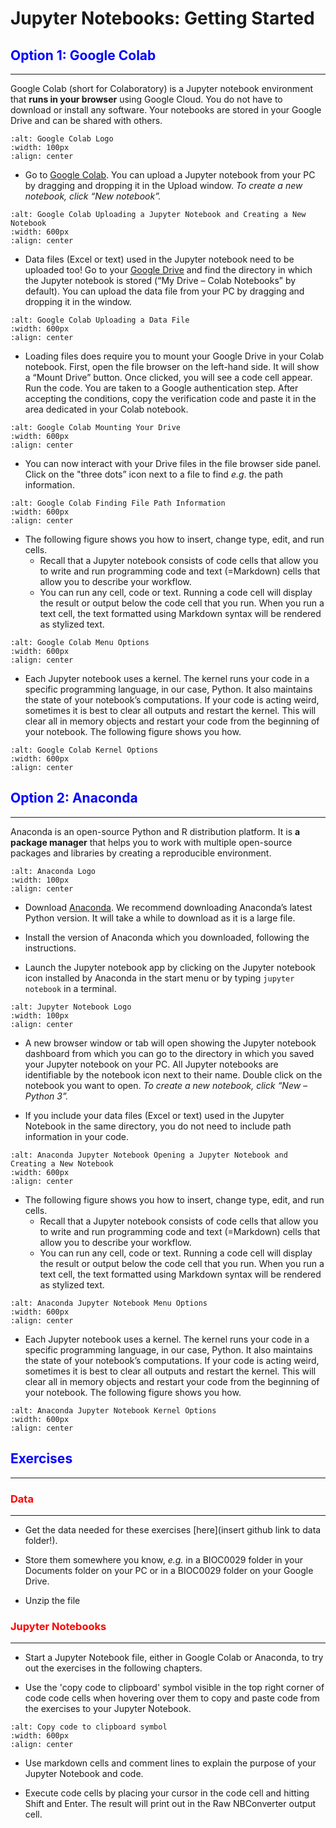 # Jupyter Notebooks: Getting Started



## __<font color=blue>Option 1: Google Colab</font>__
---
Google Colab (short for Colaboratory) is a Jupyter notebook environment that __runs in your browser__ using Google Cloud. You do not have to download or install any software. Your notebooks are stored in your Google Drive and can be shared with others.

```{image} ./Images-JupyterNotebooksGettingStarted/GoogleColabLogo.png
:alt: Google Colab Logo
:width: 100px
:align: center
```

- Go to [Google Colab](https://colab.research.google.com/). You can upload a Jupyter notebook from your PC by dragging and dropping it in the Upload window. _To create a new notebook, click “New notebook”._

```{image} ./Images-JupyterNotebooksGettingStarted/GoogleColabUploadNew.png
:alt: Google Colab Uploading a Jupyter Notebook and Creating a New Notebook
:width: 600px
:align: center
```

- Data files (Excel or text) used in the Jupyter notebook need to be uploaded too! Go to your [Google Drive](https://drive.google.com/drive/my-drive) and find the directory in which the Jupyter notebook is stored (“My Drive – Colab Notebooks” by default). You can upload the data file from your PC by dragging and dropping it in the window.

```{image} ./Images-JupyterNotebooksGettingStarted/GoogleColabDragDropData.png
:alt: Google Colab Uploading a Data File
:width: 600px
:align: center
```

- Loading files does require you to mount your Google Drive in your Colab notebook. First, open the file browser on the left-hand side. It will show a “Mount Drive” button. Once clicked, you will see a code cell appear. Run the code. You are taken to a Google authentication step. After accepting the conditions, copy the verification code and paste it in the area dedicated in your Colab notebook.

```{image} ./Images-JupyterNotebooksGettingStarted/GoogleColabMountDrive.png
:alt: Google Colab Mounting Your Drive
:width: 600px
:align: center
```

- You can now interact with your Drive files in the file browser side panel. Click on the "three dots” icon next to a file to find _e.g_. the path information.

```{image} ./Images-JupyterNotebooksGettingStarted/GoogleColabFilePath.png
:alt: Google Colab Finding File Path Information
:width: 600px
:align: center
```
 
- The following figure shows you how to insert, change type, edit, and run cells.
   - Recall that a Jupyter notebook consists of code cells that allow you to write and run programming code and text (=Markdown) cells that allow you to describe your workflow.
   - You can run any cell, code or text. Running a code cell will display the result or output below the code cell that you run. When you run a text cell, the text formatted using Markdown syntax will be rendered as stylized text.

```{image} ./Images-JupyterNotebooksGettingStarted/GoogleColabMenu.png
:alt: Google Colab Menu Options
:width: 600px
:align: center
```
 
- Each Jupyter notebook uses a kernel. The kernel runs your code in a specific programming language, in our case, Python. It also maintains the state of your notebook’s computations. If your code is acting weird, sometimes it is best to clear all outputs and restart the kernel. This will clear all in memory objects and restart your code from the beginning of your notebook. The following figure shows you how.

```{image} ./Images-JupyterNotebooksGettingStarted/GoogleColabMenuKernel.png
:alt: Google Colab Kernel Options
:width: 600px
:align: center
```



## __<font color=blue>Option 2: Anaconda</font>__
---
Anaconda is an open-source Python and R distribution platform. It is __a package manager__ that helps you to work with multiple open-source packages and libraries by creating a reproducible environment.

```{image} ./Images-JupyterNotebooksGettingStarted/AnacondaLogo.png
:alt: Anaconda Logo
:width: 100px
:align: center
```
 
- Download [Anaconda](https://www.anaconda.com/download). We recommend downloading Anaconda’s latest Python version. It will take a while to download as it is a large file.

- Install the version of Anaconda which you downloaded, following the instructions.

- Launch the Jupyter notebook app by clicking on the Jupyter notebook icon installed by Anaconda in the start menu or by typing `jupyter notebook` in a terminal.

```{image} ./Images-JupyterNotebooksGettingStarted/JupyterNotebookLogo.png
:alt: Jupyter Notebook Logo
:width: 100px
:align: center
```

- A new browser window or tab will open showing the Jupyter notebook dashboard from which you can go to the directory in which you saved your Jupyter notebook on your PC. All Jupyter notebooks are identifiable by the notebook icon next to their name. Double click on the notebook you want to open. _To create a new notebook, click “New – Python 3”._

- If you include your data files (Excel or text) used in the Jupyter Notebook in the same directory, you do not need to include path information in your code.

```{image} ./Images-JupyterNotebooksGettingStarted/AnacondaJupyterNotebookOpenNew.png
:alt: Anaconda Jupyter Notebook Opening a Jupyter Notebook and Creating a New Notebook
:width: 600px
:align: center
```
 
- The following figure shows you how to insert, change type, edit, and run cells.
   - Recall that a Jupyter notebook consists of code cells that allow you to write and run programming code and text (=Markdown) cells that allow you to describe your workflow.
   - You can run any cell, code or text. Running a code cell will display the result or output below the code cell that you run. When you run a text cell, the text formatted using Markdown syntax will be rendered as stylized text.

```{image} ./Images-JupyterNotebooksGettingStarted/AnacondaJupyterNotebookMenu.png
:alt: Anaconda Jupyter Notebook Menu Options
:width: 600px
:align: center
```

- Each Jupyter notebook uses a kernel. The kernel runs your code in a specific programming language, in our case, Python. It also maintains the state of your notebook’s computations. If your code is acting weird, sometimes it is best to clear all outputs and restart the kernel. This will clear all in memory objects and restart your code from the beginning of your notebook. The following figure shows you how.
 
```{image} ./Images-JupyterNotebooksGettingStarted/AnacondaJupyterNotebookMenuKernel.png
:alt: Anaconda Jupyter Notebook Kernel Options
:width: 600px
:align: center
```



## __<font color=blue>Exercises</font>__
---

### __<font color=red>Data</font>__
---

- Get the data needed for these exercises [here](insert github link to data folder!).

- Store them somewhere you know, _e.g._ in a BIOC0029 folder in your Documents folder on your PC or in a BIOC0029 folder on your Google Drive.

- Unzip the file


### __<font color=red>Jupyter Notebooks</font>__
---

- Start a Jupyter Notebook file, either in Google Colab or Anaconda, to try out the exercises in the following chapters.

- Use the 'copy code to clipboard' symbol visible in the top right corner of code code cells when hovering over them to copy and paste code from the exercises to your Jupyter Notebook.

```{image} ./Images-JupyterNotebooksGettingStarted/CopyToClipboard.png
:alt: Copy code to clipboard symbol
:width: 600px
:align: center
```

- Use markdown cells and comment lines to explain the purpose of your Jupyter Notebook and code. 

- Execute code cells by placing your cursor in the code cell and hitting Shift and Enter. The result will print out in the Raw NBConverter output cell. 